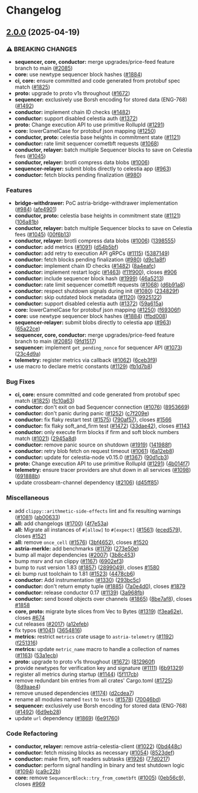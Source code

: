 # Changelog

## [2.0.0](https://github.com/astriaorg/astria-release-test/compare/conductor-vv1.1.0...conductor-vv2.0.0) (2025-04-19)


### ⚠ BREAKING CHANGES

* **sequencer, core, conductor:** merge upgrades/price-feed feature branch to main ([#2085](https://github.com/astriaorg/astria-release-test/issues/2085))
* **core:** use newtype sequencer block hashes ([#1884](https://github.com/astriaorg/astria-release-test/issues/1884))
* **ci, core:** ensure committed and code generated from protobuf spec match ([#1825](https://github.com/astriaorg/astria-release-test/issues/1825))
* **proto:** upgrade to proto v1s throughout ([#1672](https://github.com/astriaorg/astria-release-test/issues/1672))
* **sequencer:** exclusively use Borsh encoding for stored data (ENG-768) ([#1492](https://github.com/astriaorg/astria-release-test/issues/1492))
* **conductor:** implement chain ID checks ([#1482](https://github.com/astriaorg/astria-release-test/issues/1482))
* **conductor:** support disabled celestia auth ([#1372](https://github.com/astriaorg/astria-release-test/issues/1372))
* **proto:** Change execution API to use primitive RollupId ([#1291](https://github.com/astriaorg/astria-release-test/issues/1291))
* **core:** lowerCamelCase for protobuf json mapping ([#1250](https://github.com/astriaorg/astria-release-test/issues/1250))
* **conductor, proto:** celestia base heights in commitment state ([#1121](https://github.com/astriaorg/astria-release-test/issues/1121))
* **conductor:** rate limit sequencer cometbft requests ([#1068](https://github.com/astriaorg/astria-release-test/issues/1068))
* **conductor, relayer:** batch multiple Sequencer blocks to save on Celestia fees ([#1045](https://github.com/astriaorg/astria-release-test/issues/1045))
* **conductor, relayer:** brotli compress data blobs ([#1006](https://github.com/astriaorg/astria-release-test/issues/1006))
* **sequencer-relayer:** submit blobs directly to celestia app ([#963](https://github.com/astriaorg/astria-release-test/issues/963))
* **conductor:** fetch blocks pending finalization  ([#980](https://github.com/astriaorg/astria-release-test/issues/980))

### Features

* **bridge-withdrawer:** PoC astria-bridge-withdrawer implementation ([#984](https://github.com/astriaorg/astria-release-test/issues/984)) ([afe4901](https://github.com/astriaorg/astria-release-test/commit/afe4901827d636a51a4c774f2ef4c8ee082db19c))
* **conductor, proto:** celestia base heights in commitment state ([#1121](https://github.com/astriaorg/astria-release-test/issues/1121)) ([106a81b](https://github.com/astriaorg/astria-release-test/commit/106a81bb9644d7313bee8bb3946bf9d4ee5fc9d9))
* **conductor, relayer:** batch multiple Sequencer blocks to save on Celestia fees ([#1045](https://github.com/astriaorg/astria-release-test/issues/1045)) ([00f6b13](https://github.com/astriaorg/astria-release-test/commit/00f6b13d4b1e657d7da092f8f873d73b05db99b2))
* **conductor, relayer:** brotli compress data blobs ([#1006](https://github.com/astriaorg/astria-release-test/issues/1006)) ([1398555](https://github.com/astriaorg/astria-release-test/commit/13985559c54e7860b8d46bd0e6b18bf4583a3c67))
* **conductor:** add metrics ([#1091](https://github.com/astriaorg/astria-release-test/issues/1091)) ([d54b5bf](https://github.com/astriaorg/astria-release-test/commit/d54b5bfd3279b51a6f4bf5f643351b3737829413))
* **conductor:** add retry to execution API gRPCs ([#1115](https://github.com/astriaorg/astria-release-test/issues/1115)) ([5387149](https://github.com/astriaorg/astria-release-test/commit/5387149274df37a382a21ccf0e431c73deee0c42))
* **conductor:** fetch blocks pending finalization  ([#980](https://github.com/astriaorg/astria-release-test/issues/980)) ([d9c1a8f](https://github.com/astriaorg/astria-release-test/commit/d9c1a8fc188a0ddf38a39c085e5222fa0facc807))
* **conductor:** implement chain ID checks ([#1482](https://github.com/astriaorg/astria-release-test/issues/1482)) ([8a4eafc](https://github.com/astriaorg/astria-release-test/commit/8a4eafc16472376ba8ba716534303cd5cbcebdf8))
* **conductor:** implement restart logic ([#1463](https://github.com/astriaorg/astria-release-test/issues/1463)) ([f11f900](https://github.com/astriaorg/astria-release-test/commit/f11f9000a28a4a2959ee488bfad73b751a4194c9)), closes [#906](https://github.com/astriaorg/astria-release-test/issues/906)
* **conductor:** include sequencer block hash ([#1999](https://github.com/astriaorg/astria-release-test/issues/1999)) ([46a5213](https://github.com/astriaorg/astria-release-test/commit/46a52137bc207ddb22e3f25c1b408938980c3b5d))
* **conductor:** rate limit sequencer cometbft requests ([#1068](https://github.com/astriaorg/astria-release-test/issues/1068)) ([d6b91a8](https://github.com/astriaorg/astria-release-test/commit/d6b91a82dddfbdbce44315355a00eb23461ea10f))
* **conductor:** respect shutdown signals during init ([#1080](https://github.com/astriaorg/astria-release-test/issues/1080)) ([234829f](https://github.com/astriaorg/astria-release-test/commit/234829fe05abebe3c350efe8b55ce0f31146a3b7))
* **conductor:** skip outdated block metadata ([#1120](https://github.com/astriaorg/astria-release-test/issues/1120)) ([9925122](https://github.com/astriaorg/astria-release-test/commit/992512225e748806f403991aae88eb9c0c8b8536))
* **conductor:** support disabled celestia auth ([#1372](https://github.com/astriaorg/astria-release-test/issues/1372)) ([59a615a](https://github.com/astriaorg/astria-release-test/commit/59a615a6a6163c5adae22cbba9d000681ae4ec99))
* **core:** lowerCamelCase for protobuf json mapping ([#1250](https://github.com/astriaorg/astria-release-test/issues/1250)) ([f69306f](https://github.com/astriaorg/astria-release-test/commit/f69306f3e92513cd925cc25b21cc0192c4bc7528))
* **core:** use newtype sequencer block hashes ([#1884](https://github.com/astriaorg/astria-release-test/issues/1884)) ([ffbd008](https://github.com/astriaorg/astria-release-test/commit/ffbd008fb4c2d170db75a794e32c04c37ca533a8))
* **sequencer-relayer:** submit blobs directly to celestia app ([#963](https://github.com/astriaorg/astria-release-test/issues/963)) ([65a22ce](https://github.com/astriaorg/astria-release-test/commit/65a22ce5968d048602eb7137772372b903fdf2b9))
* **sequencer, core, conductor:** merge upgrades/price-feed feature branch to main ([#2085](https://github.com/astriaorg/astria-release-test/issues/2085)) ([9fd1517](https://github.com/astriaorg/astria-release-test/commit/9fd15173da036a3394f3a774df5c72a985e32aee))
* **sequencer:** implement `get_pending_nonce` for sequencer API ([#1073](https://github.com/astriaorg/astria-release-test/issues/1073)) ([23c4d9a](https://github.com/astriaorg/astria-release-test/commit/23c4d9ae8c89f3c6982f5e78244bfad45f561e6d))
* **telemetry:** register metrics via callback ([#1062](https://github.com/astriaorg/astria-release-test/issues/1062)) ([6ceb3f9](https://github.com/astriaorg/astria-release-test/commit/6ceb3f97503566a47f3bbe6ccfaab7e296848fe7))
* use macro to declare metric constants ([#1129](https://github.com/astriaorg/astria-release-test/issues/1129)) ([fb1d7b8](https://github.com/astriaorg/astria-release-test/commit/fb1d7b86a3bbd98793b294894f1c65c81c1c414e))


### Bug Fixes

* **ci, core:** ensure committed and code generated from protobuf spec match ([#1825](https://github.com/astriaorg/astria-release-test/issues/1825)) ([fc10a63](https://github.com/astriaorg/astria-release-test/commit/fc10a63a82d2854420271f3b03268e31e40b1cd7))
* **conductor:** don't exit on bad Sequencer connection ([#1076](https://github.com/astriaorg/astria-release-test/issues/1076)) ([8953669](https://github.com/astriaorg/astria-release-test/commit/89536699eb409b74310f95be83d00945e9cd294d))
* **conductor:** don't panic during panic ([#1252](https://github.com/astriaorg/astria-release-test/issues/1252)) ([c7f209e](https://github.com/astriaorg/astria-release-test/commit/c7f209e9474773d36bc6ac15183fc06e19c9dd21))
* **conductor:** fix flaky restart test ([#1575](https://github.com/astriaorg/astria-release-test/issues/1575)) ([790af57](https://github.com/astriaorg/astria-release-test/commit/790af57875c56c087ad605ba2a1c48e16bf83157)), closes [#1566](https://github.com/astriaorg/astria-release-test/issues/1566)
* **conductor:** fix flaky soft_and_firm test ([#1472](https://github.com/astriaorg/astria-release-test/issues/1472)) ([33dae42](https://github.com/astriaorg/astria-release-test/commit/33dae4256f7f6d1f936f9e0de166695be1bf416d)), closes [#1143](https://github.com/astriaorg/astria-release-test/issues/1143)
* **conductor:** only execute firm blocks if firm and soft block numbers match ([#1021](https://github.com/astriaorg/astria-release-test/issues/1021)) ([2945a8d](https://github.com/astriaorg/astria-release-test/commit/2945a8da0adf7d483b6e92bd80afdd906456d4b6))
* **conductor:** remove panic source on shutdown ([#1919](https://github.com/astriaorg/astria-release-test/issues/1919)) ([141988f](https://github.com/astriaorg/astria-release-test/commit/141988f0c0c41dc6ed3fe72e3fe92adb353c826d))
* **conductor:** retry blob fetch on request timeout ([#1061](https://github.com/astriaorg/astria-release-test/issues/1061)) ([6a12eb8](https://github.com/astriaorg/astria-release-test/commit/6a12eb8314e53987c384d8b513a34d1a5f782682))
* **conductor:** update for celestia-node v0.15.0 ([#1367](https://github.com/astriaorg/astria-release-test/issues/1367)) ([90d1cb3](https://github.com/astriaorg/astria-release-test/commit/90d1cb3aa79ac95430312a0a6e9d5a2084a93e13))
* **proto:** Change execution API to use primitive RollupId ([#1291](https://github.com/astriaorg/astria-release-test/issues/1291)) ([4b014f7](https://github.com/astriaorg/astria-release-test/commit/4b014f73defbf60f44acbade8712c36a7c87867a))
* **telemetry:** ensure tracer providers are shut down in all services ([#1098](https://github.com/astriaorg/astria-release-test/issues/1098)) ([691888b](https://github.com/astriaorg/astria-release-test/commit/691888bc5c3daf4dcbb243734f11b88d48569a7e))
* update crossbeam-channel dependency ([#2106](https://github.com/astriaorg/astria-release-test/issues/2106)) ([d45ff85](https://github.com/astriaorg/astria-release-test/commit/d45ff858b06ee7c7d461e3c5df9b6acff0972fd2))


### Miscellaneous

* add `clippy::arithmetic-side-effects` lint and fix resulting warnings ([#1081](https://github.com/astriaorg/astria-release-test/issues/1081)) ([ab00633](https://github.com/astriaorg/astria-release-test/commit/ab00633808dba175e0bc5e1fd8712f81a56c6541))
* **all:** add changelogs ([#1700](https://github.com/astriaorg/astria-release-test/issues/1700)) ([4f7e53a](https://github.com/astriaorg/astria-release-test/commit/4f7e53a7da874e7b198c102da74da54729999e7a))
* **all:** Migrate all instances of `#[allow]` to `#[expect]` ([#1561](https://github.com/astriaorg/astria-release-test/issues/1561)) ([eced579](https://github.com/astriaorg/astria-release-test/commit/eced5797ead1ee6bd094d3574fe61cdad04e5702)), closes [#1521](https://github.com/astriaorg/astria-release-test/issues/1521)
* **all:** remove `once_cell` ([#1576](https://github.com/astriaorg/astria-release-test/issues/1576)) ([3bf4652](https://github.com/astriaorg/astria-release-test/commit/3bf4652899fd6ab1d5fd6e9caca7369d078bbc40)), closes [#1520](https://github.com/astriaorg/astria-release-test/issues/1520)
* **astria-merkle:** add benchmarks ([#1179](https://github.com/astriaorg/astria-release-test/issues/1179)) ([273e50e](https://github.com/astriaorg/astria-release-test/commit/273e50ebf090b50a491ef476ae1ee480cb119ebf))
* bump all major dependencies ([#2007](https://github.com/astriaorg/astria-release-test/issues/2007)) ([3b8c453](https://github.com/astriaorg/astria-release-test/commit/3b8c453f10d2d02f4be934aaaecd9d9ab76c0202))
* bump msrv and run clippy ([#1167](https://github.com/astriaorg/astria-release-test/issues/1167)) ([6902ef3](https://github.com/astriaorg/astria-release-test/commit/6902ef35370e5980a76302fc756e1a9a56af21b5))
* bump to rust version 1.83 ([#1857](https://github.com/astriaorg/astria-release-test/issues/1857)) ([2899049](https://github.com/astriaorg/astria-release-test/commit/2899049bf0dd5bd7ba05927a5daf73ee986a46dc)), closes [#1580](https://github.com/astriaorg/astria-release-test/issues/1580)
* **ci:** bump rust toolchain to 1.81 ([#1523](https://github.com/astriaorg/astria-release-test/issues/1523)) ([4478cb6](https://github.com/astriaorg/astria-release-test/commit/4478cb644990e608a11248d53ca3bae4aad009f1))
* **conductor:** Add instrumentation ([#1330](https://github.com/astriaorg/astria-release-test/issues/1330)) ([293bc5c](https://github.com/astriaorg/astria-release-test/commit/293bc5c1c2189120683a59ad00baad26d6c12291))
* **conductor:** don't return empty tuple ([#1885](https://github.com/astriaorg/astria-release-test/issues/1885)) ([7a0e4d0](https://github.com/astriaorg/astria-release-test/commit/7a0e4d02fa1cfcd4e13acaba4976aad399a3b968)), closes [#1879](https://github.com/astriaorg/astria-release-test/issues/1879)
* **conductor:** release conductor 0.17 ([#1139](https://github.com/astriaorg/astria-release-test/issues/1139)) ([3a968fb](https://github.com/astriaorg/astria-release-test/commit/3a968fb57c4f3c56012d31870810240595bd3d4d))
* **conductor:** send boxed objects over channels ([#1865](https://github.com/astriaorg/astria-release-test/issues/1865)) ([8be7af8](https://github.com/astriaorg/astria-release-test/commit/8be7af869ac739f91a45fb1eb1ec68de61b25717)), closes [#1858](https://github.com/astriaorg/astria-release-test/issues/1858)
* **core, proto:** migrate byte slices from Vec to Bytes ([#1319](https://github.com/astriaorg/astria-release-test/issues/1319)) ([f3ea62e](https://github.com/astriaorg/astria-release-test/commit/f3ea62eaf47035c5936039abf170522092ff2b36)), closes [#674](https://github.com/astriaorg/astria-release-test/issues/674)
* cut releases ([#2017](https://github.com/astriaorg/astria-release-test/issues/2017)) ([a12efeb](https://github.com/astriaorg/astria-release-test/commit/a12efeb0e4000d8ac2adc4e70ced4954cfbbb94c))
* fix typos ([#1041](https://github.com/astriaorg/astria-release-test/issues/1041)) ([3654816](https://github.com/astriaorg/astria-release-test/commit/3654816a921411f8b9214de8af8430709618ad56))
* **metrics:** restrict `metrics` crate usage to `astria-telemetry` ([#1192](https://github.com/astriaorg/astria-release-test/issues/1192)) ([f251316](https://github.com/astriaorg/astria-release-test/commit/f25131683865a8952a9b2cf24b1e541a882b571a))
* **metrics:** update `metric_name` macro to handle a collection of names ([#1163](https://github.com/astriaorg/astria-release-test/issues/1163)) ([53a1ecb](https://github.com/astriaorg/astria-release-test/commit/53a1ecb5afca0ccdbf412674eaca96227d377379))
* **proto:** upgrade to proto v1s throughout ([#1672](https://github.com/astriaorg/astria-release-test/issues/1672)) ([812960f](https://github.com/astriaorg/astria-release-test/commit/812960f713d07d7aeed479c5e805d6238fe20312))
* provide newtypes for verification key and signature ([#1111](https://github.com/astriaorg/astria-release-test/issues/1111)) ([6b91329](https://github.com/astriaorg/astria-release-test/commit/6b91329e0267cbb164bd14d5208f68014e4251fe))
* register all metrics during startup ([#1144](https://github.com/astriaorg/astria-release-test/issues/1144)) ([5f117cb](https://github.com/astriaorg/astria-release-test/commit/5f117cb9148016070297f0a4eb1e1f975fc94e4a))
* remove redundant bin entries from all crates' Cargo.toml ([#1725](https://github.com/astriaorg/astria-release-test/issues/1725)) ([8d9aae4](https://github.com/astriaorg/astria-release-test/commit/8d9aae4027ac4c0eb6758f2fb620e5e378f5e76b))
* remove unused dependencies ([#1174](https://github.com/astriaorg/astria-release-test/issues/1174)) ([d2cdea7](https://github.com/astriaorg/astria-release-test/commit/d2cdea7f77099e181acdbfcabf6464eb8ed3e6bb))
* rename all modules named `test` to `tests` ([#1578](https://github.com/astriaorg/astria-release-test/issues/1578)) ([70046bd](https://github.com/astriaorg/astria-release-test/commit/70046bd984c43fc2c0b505acf2cfefec24f1e2c7))
* **sequencer:** exclusively use Borsh encoding for stored data (ENG-768) ([#1492](https://github.com/astriaorg/astria-release-test/issues/1492)) ([6d9eb28](https://github.com/astriaorg/astria-release-test/commit/6d9eb288efc071402078db258f9146b93e1918c4))
* update `url` dependency ([#1869](https://github.com/astriaorg/astria-release-test/issues/1869)) ([6e91760](https://github.com/astriaorg/astria-release-test/commit/6e91760cd67832db997c1534b5dc0394d7d0d113))


### Code Refactoring

* **conductor, relayer:** remove astria-celestia-client ([#1022](https://github.com/astriaorg/astria-release-test/issues/1022)) ([0bd448c](https://github.com/astriaorg/astria-release-test/commit/0bd448c1f594971cb09f3dcf5f8ea0dff61448a1))
* **conductor:** fetch missing blocks as necessary ([#1054](https://github.com/astriaorg/astria-release-test/issues/1054)) ([8523def](https://github.com/astriaorg/astria-release-test/commit/8523deff99dbc7443f89fdd14e930aabe2f7c944))
* **conductor:** make firm, soft readers subtasks ([#1926](https://github.com/astriaorg/astria-release-test/issues/1926)) ([77d0217](https://github.com/astriaorg/astria-release-test/commit/77d0217a86f4718d57b39381acaa70612da6632d))
* **conductor:** perform signal handling in binary and test shutdown logic ([#1094](https://github.com/astriaorg/astria-release-test/issues/1094)) ([ca9c22b](https://github.com/astriaorg/astria-release-test/commit/ca9c22b6d81726bbdc61ef85633b0dd6855d0299))
* **core:** remove `SequencerBlock::try_from_cometbft` ([#1005](https://github.com/astriaorg/astria-release-test/issues/1005)) ([0eb56c9](https://github.com/astriaorg/astria-release-test/commit/0eb56c9ca5c36b8dc095afeea153e61a1e1590f0)), closes [#969](https://github.com/astriaorg/astria-release-test/issues/969)
